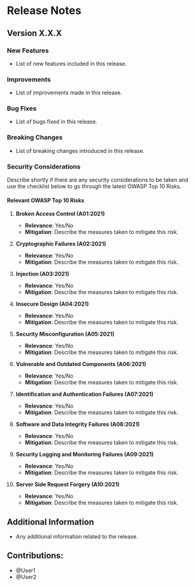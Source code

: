 # Release Notes

## Version X.X.X

### New Features
- List of new features included in this release.

### Improvements
- List of improvements made in this release.

### Bug Fixes
- List of bugs fixed in this release.

### Breaking Changes
- List of breaking changes introduced in this release.

### Security Considerations
Describe shortly if there are any security considerations to be taken and use the checklist below to go through the latest OWASP Top 10 Risks.

#### Relevant OWASP Top 10 Risks

1. **Broken Access Control (A01:2021)**
   - **Relevance**: Yes/No
   - **Mitigation**: Describe the measures taken to mitigate this risk.

2. **Cryptographic Failures (A02:2021)**
   - **Relevance**: Yes/No
   - **Mitigation**: Describe the measures taken to mitigate this risk.

3. **Injection (A03:2021)**
   - **Relevance**: Yes/No
   - **Mitigation**: Describe the measures taken to mitigate this risk.

4. **Insecure Design (A04:2021)**
   - **Relevance**: Yes/No
   - **Mitigation**: Describe the measures taken to mitigate this risk.

5. **Security Misconfiguration (A05:2021)**
   - **Relevance**: Yes/No
   - **Mitigation**: Describe the measures taken to mitigate this risk.

6. **Vulnerable and Outdated Components (A06:2021)**
   - **Relevance**: Yes/No
   - **Mitigation**: Describe the measures taken to mitigate this risk.

7. **Identification and Authentication Failures (A07:2021)**
   - **Relevance**: Yes/No
   - **Mitigation**: Describe the measures taken to mitigate this risk.

8. **Software and Data Integrity Failures (A08:2021)**
   - **Relevance**: Yes/No
   - **Mitigation**: Describe the measures taken to mitigate this risk.

9. **Security Logging and Monitoring Failures (A09:2021)**
   - **Relevance**: Yes/No
   - **Mitigation**: Describe the measures taken to mitigate this risk.

10. **Server Side Request Forgery (A10:2021)**
    - **Relevance**: Yes/No
    - **Mitigation**: Describe the measures taken to mitigate this risk.

## Additional Information
- Any additional information related to the release.

## Contributions:
- @User1
- @User2
